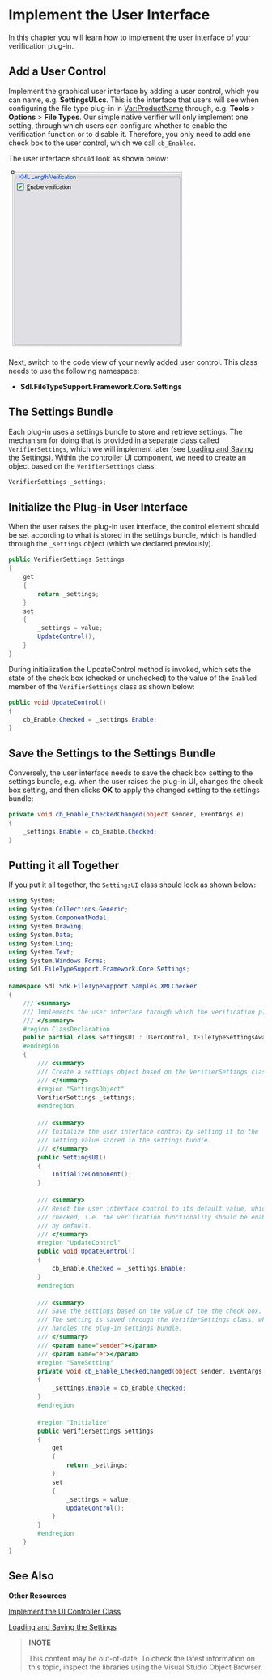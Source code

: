Implement the User Interface
==

In this chapter you will learn how to implement the user interface of your verification plug-in.

Add a User Control
--

Implement the graphical user interface by adding a user control, which you can name, e.g. **SettingsUI.cs**. This is the interface that users will see when configuring the file type plug-in in <Var:ProductName> through, e.g. **Tools** > **Options** > **File Types**. Our simple native verifier will only implement one setting, through which users can configure whether to enable the verification function or to disable it. Therefore, you only need to add one check box to the user control, which we call ```cb_Enabled```.

The user interface should look as shown below:

![length_checker_settings_page](images/length_checker_settings_page.jpg)

Next, switch to the code view of your newly added user control. This class needs to use the following namespace:

* **Sdl.FileTypeSupport.Framework.Core.Settings**

The Settings Bundle
--

Each plug-in uses a settings bundle to store and retrieve settings. The mechanism for doing that is provided in a separate class called ```VerifierSettings```, which we will implement later (see [Loading and Saving the Settings](loading_and_saving_the_settings_native.md)). Within the controller UI component, we need to create an object based on the ```VerifierSettings``` class:

```cs
VerifierSettings _settings;
```

Initialize the Plug-in User Interface
--

When the user raises the plug-in user interface, the control element should be set according to what is stored in the settings bundle, which is handled through the ```_settings``` object (which we declared previously).

```cs
public VerifierSettings Settings
{
    get
    {
        return _settings;
    }
    set
    {
        _settings = value;
        UpdateControl();
    }
}
```


During initialization the UpdateControl method is invoked, which sets the state of the check box (checked or unchecked) to the value of the ```Enabled``` member of the ```VerifierSettings``` class as shown below:


```cs
public void UpdateControl()
{
    cb_Enable.Checked = _settings.Enable;
}
```

Save the Settings to the Settings Bundle
--

Conversely, the user interface needs to save the check box setting to the settings bundle, e.g. when the user raises the plug-in UI, changes the check box setting, and then clicks **OK** to apply the changed setting to the settings bundle:


```cs
private void cb_Enable_CheckedChanged(object sender, EventArgs e)
{
    _settings.Enable = cb_Enable.Checked;
}
```
Putting it all Together
--

If you put it all together, the ```SettingsUI``` class should look as shown below:

```cs
using System;
using System.Collections.Generic;
using System.ComponentModel;
using System.Drawing;
using System.Data;
using System.Linq;
using System.Text;
using System.Windows.Forms;
using Sdl.FileTypeSupport.Framework.Core.Settings;

namespace Sdl.Sdk.FileTypeSupport.Samples.XMLChecker
{
    /// <summary>
    /// Implements the user interface through which the verification plug-in can be enabled or disabled.
    /// </summary>
    #region ClassDeclaration
    public partial class SettingsUI : UserControl, IFileTypeSettingsAware<VerifierSettings>
    #endregion
    {
        /// <summary>
        /// Create a settings object based on the VerifierSettings class. 
        /// </summary>
        #region "SettingsObject"
        VerifierSettings _settings;
        #endregion 

        /// <summary>
        /// Initalize the user interface control by setting it to the
        /// setting value stored in the settings bundle.
        /// </summary>
        public SettingsUI()
        {
            InitializeComponent();
        }

        /// <summary>
        /// Reset the user interface control to its default value, which is
        /// checked, i.e. the verification functionality should be enabled
        /// by default.
        /// </summary>
        #region "UpdateControl"
        public void UpdateControl()
        {
            cb_Enable.Checked = _settings.Enable;
        }
        #endregion

        /// <summary>
        /// Save the settings based on the value of the the check box.
        /// The setting is saved through the VerifierSettings class, which
        /// handles the plug-in settings bundle.
        /// </summary>
        /// <param name="sender"></param>
        /// <param name="e"></param>
        #region "SaveSetting"
        private void cb_Enable_CheckedChanged(object sender, EventArgs e)
        {
            _settings.Enable = cb_Enable.Checked;
        }
        #endregion

        #region "Initialize"
        public VerifierSettings Settings
        {
            get
            {
                return _settings;
            }
            set
            {
                _settings = value;
                UpdateControl();
            }
        }
        #endregion
    }
}
```

See Also
--

**Other Resources**

[Implement the UI Controller Class](implement_the_ui_controller_class_native.md)

[Loading and Saving the Settings](loading_and_saving_the_settings_native.md)

>**!NOTE**
>
> This content may be out-of-date. To check the latest information on this topic, inspect the libraries using the Visual Studio Object Browser.
